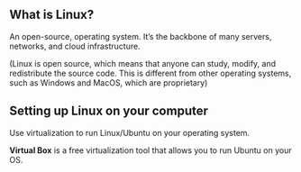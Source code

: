 ## What is Linux?

An open-source, operating system. It’s the backbone of many servers, networks, and cloud infrastructure.

(Linux is open source, which means that anyone can study, modify, and redistribute the source code. This is different from other operating systems, such as Windows and MacOS, which are proprietary)


## Setting up Linux on your computer

Use virtualization to run Linux/Ubuntu on your operating system.

**Virtual Box** is a free virtualization tool that allows you to run Ubuntu on your OS.

